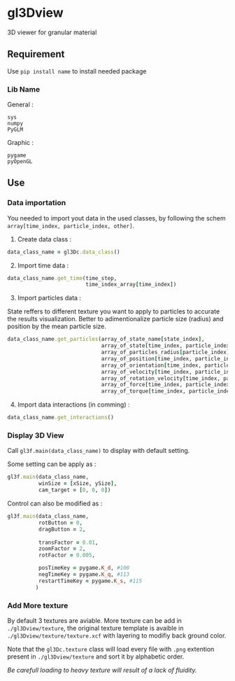 # gl3Dview
3D viewer for granular material

## Requirement

Use ```pip install name``` to install needed package

### Lib Name

General :

```
sys
numpy
PyGLM
```

Graphic :

```
pygame
pyOpenGL
```

## Use

### Data importation
You needed to import yout data in the used classes, by following the schem ```array[time_index, particle_index, other]```. 

1. Create data class :

  ```ruby
  data_class_name = gl3Dc.data_class()
  ```

2. Import time data :
  ```ruby
  data_class_name.get_time(time_step,
                           time_index_array[time_index])
  ```
   
3. Import particles data :

  State reffers to different texture you want to apply to particles to accurate the results visualization. 
  Better to adimentionalize particle size (radius) and position by the mean particle size.
   
  ```ruby
  data_class_name.get_particles(array_of_state_name[state_index],
                                array_of_state[time_index, particle_index, state_index],
                                array_of_particles_radius[particle_index],
                                array_of_position[time_index, particle_index, coord_index],
                                array_of_orientation[time_index, particle_index, angle:axis_coord_index],
                                array_of_velocity[time_index, particle_index, coord_index],
                                array_of_rotation_velocity[time_index, particle_index, coord_index],
                                array_of_force[time_index, particle_index, coord_index],
                                array_of_torque[time_index, particle_index, coord_index])
  ```

4. Import data interactions (in comming) :

  ```ruby
  data_class_name.get_interactions()
  ```

### Display 3D View

Call ```gl3f.main(data_class_name)``` to display with default setting.

Some setting can be apply as :
```ruby
gl3f.main(data_class_name,
          winSize = [xSize, ySize],
          cam_target = [0, 0, 0])
```

Control can also be modified as :
```ruby
gl3f.main(data_class_name,
          rotButton = 0,
          dragButton = 2,
         
          transFactor = 0.01,
          zoomFactor = 2,
          rotFactor = 0.005,

          posTimeKey = pygame.K_d, #100
          negTimeKey = pygame.K_q, #113
          restartTimeKey = pygame.K_s, #115
         )
```

### Add More texture

By default 3 textures are aviable. More texture can be add in ```./gl3Dview/texture```, the original texture template is avaible in ```./gl3Dview/texture/texture.xcf``` with layering to modifiy back ground color.

Note that the ```gl3Dc.texture``` class will load every file with ```.png``` extention present in ```./gl3Dview/texture``` and sort it by alphabetic order.

*Be carefull loading to heavy texture will result of a lack of fluidity.*



